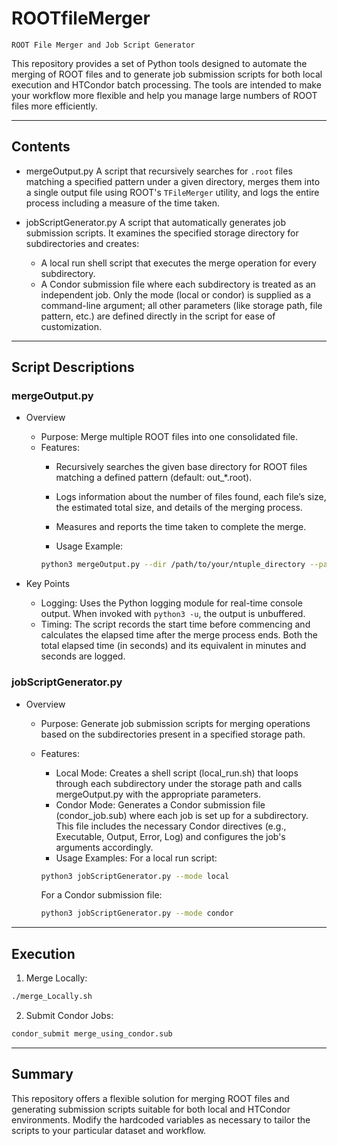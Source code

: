 
# ROOTfileMerger

`ROOT File Merger and Job Script Generator`

This repository provides a set of Python tools designed to automate the merging of ROOT files and to generate job submission scripts for both local execution and HTCondor batch processing. The tools are intended to make your workflow more flexible and help you manage large numbers of ROOT files more efficiently.

----------

## Contents
- mergeOutput.py
A script that recursively searches for `.root` files matching a specified pattern under a given directory, merges them into a single output file using ROOT's `TFileMerger` utility, and logs the entire process including a measure of the time taken.

- jobScriptGenerator.py
A script that automatically generates job submission scripts. It examines the specified storage directory for subdirectories and creates:
  - A local run shell script that executes the merge operation for every subdirectory.
  - A Condor submission file where each subdirectory is treated as an independent job.
Only the mode (local or condor) is supplied as a command-line argument; all other parameters (like storage path, file pattern, etc.) are defined directly in the script for ease of customization.

----------

## Script Descriptions

### mergeOutput.py

- Overview
  - Purpose:
  Merge multiple ROOT files into one consolidated file.
  - Features:
    - Recursively searches the given base directory for ROOT files matching a defined pattern (default: out_*.root).
    - Logs information about the number of files found, each file’s size, the estimated total size, and details of the merging process.
    - Measures and reports the time taken to complete the merge.

    - Usage Example:
    ```bash
    python3 mergeOutput.py --dir /path/to/your/ntuple_directory --pat out_*.root --out merged.root
    ```

- Key Points
  - Logging:
  Uses the Python logging module for real-time console output. When invoked with `python3 -u`, the output is unbuffered.
  - Timing:
  The script records the start time before commencing and calculates the elapsed time after the merge process ends. Both the total elapsed time (in seconds) and its equivalent in minutes and seconds are logged.

### jobScriptGenerator.py

- Overview
  - Purpose:
  Generate job submission scripts for merging operations based on the subdirectories present in a specified storage path.
  - Features:
    - Local Mode:
    Creates a shell script (local_run.sh) that loops through each subdirectory under the storage path and calls mergeOutput.py with the appropriate parameters.
    - Condor Mode:
    Generates a Condor submission file (condor_job.sub) where each job is set up for a subdirectory. This file includes the necessary Condor directives (e.g., Executable, Output, Error, Log) and configures the job's arguments accordingly.
    - Usage Examples:
    For a local run script:
    ```bash
    python3 jobScriptGenerator.py --mode local
    ```

    For a Condor submission file:
    ```bash
    python3 jobScriptGenerator.py --mode condor
    ```

----------

## Execution
  1. Merge Locally:
  ```bash
  ./merge_Locally.sh
  ```

  2. Submit Condor Jobs:
  ```bash
  condor_submit merge_using_condor.sub
  ```

----------

## Summary

This repository offers a flexible solution for merging ROOT files and generating submission scripts suitable for both local and HTCondor environments. Modify the hardcoded variables as necessary to tailor the scripts to your particular dataset and workflow.
